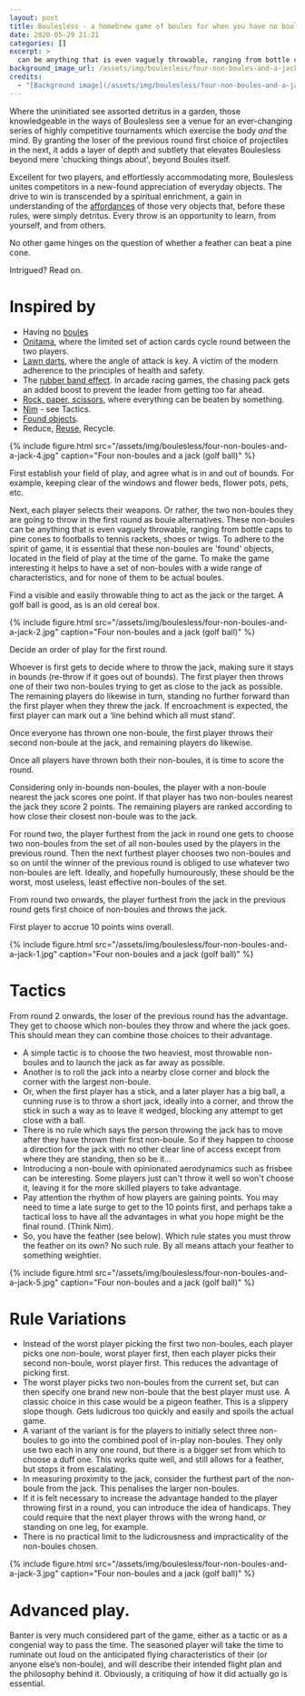 ```yaml
---
layout: post
title: Boulesless - a homebrew game of boules for when you have no boules
date: 2020-05-29 21:21
categories: []
excerpt: >
  can be anything that is even vaguely throwable, ranging from bottle caps to pine cones to footballs to tennis rackets, shoes or twigs.
background_image_url: /assets/img/boulesless/four-non-boules-and-a-jack-5.jpg
credits:
  - "[Background image](/assets/img/boulesless/four-non-boules-and-a-jack-5.jpg) by [me](/about)"
---
```

Where the uninitiated see assorted detritus in a garden, those knowledgeable in the ways of Boulesless see a venue for an ever-changing series of highly competitive tournaments which exercise the body *and* the mind. By granting the loser of the previous round first choice of projectiles in the next, it adds a layer of depth and subtlety that elevates Boulesless beyond mere 'chucking things about', beyond Boules itself.

Excellent for two players, and effortlessly accommodating more, Boulesless unites competitors in a new-found appreciation of everyday objects. The drive to win is transcended by a spiritual enrichment, a gain in understanding of the [affordances](https://en.wikipedia.org/wiki/Affordance) of those very objects that, before these rules, were simply detritus. Every throw is an opportunity to learn, from yourself, and from others.

No other game hinges on the question of whether a feather can beat a pine cone.

Intrigued? Read on.

# Inspired by

* Having no [boules](https://en.wikipedia.org/wiki/Boules)
* [Onitama](https://boardgamegeek.com/boardgame/160477/onitama), where the limited set of action cards cycle round between the two players.
* [Lawn darts](https://en.wikipedia.org/wiki/Lawn_darts), where the angle of attack is key. A victim of the modern adherence to the principles of health and safety.
* The [rubber band effect](https://www.giantbomb.com/rubber-band-ai/3015-35/). In arcade racing games, the chasing pack gets an added boost to prevent the leader from getting too far ahead.
* [Rock, paper, scissors](https://en.wikipedia.org/wiki/Rock_paper_scissors), where everything can be beaten by something.
* [Nim](https://en.wikipedia.org/wiki/Nim) - see Tactics.
* [Found objects](https://en.wikipedia.org/wiki/Found_object).
* Reduce, [Reuse](http://www.recycling-guide.org.uk/rrr.html), Recycle.

{%
    include figure.html
    src="/assets/img/boulesless/four-non-boules-and-a-jack-4.jpg"
    caption="Four non-boules and a jack (golf ball)"
%}

First establish your field of play, and agree what is in and out of bounds. For example, keeping clear of the windows and flower beds, flower pots, pets, etc.

Next, each player selects their weapons. Or rather, the two non-boules they are going to throw in the first round as boule alternatives. These non-boules can be anything that is even vaguely throwable, ranging from bottle caps to pine cones to footballs to tennis rackets, shoes or twigs. To adhere to the spirit of game, it is essential that these non-boules are 'found' objects, located in the field of play at the time of the game. To make the game interesting it helps to have a set of non-boules with a wide range of characteristics, and for none of them to be actual boules.

Find a visible and easily throwable thing to act as the jack or the target. A golf ball is good, as is an old cereal box.

{%
    include figure.html
    src="/assets/img/boulesless/four-non-boules-and-a-jack-2.jpg"
    caption="Four non-boules and a jack (golf ball)"
%}

Decide an order of play for the first round.

Whoever is first gets to decide where to throw the jack, making sure it stays in bounds (re-throw if it goes out of bounds). The first player then throws one of their two non-boules trying to get as close to the jack as possible. The remaining players do likewise in turn, standing no further forward than the first player when they threw the jack. If encroachment is expected, the first player can mark out a ‘line behind which all must stand’.

Once everyone has thrown one non-boule, the first player throws their second non-boule at the jack, and remaining players do likewise.

Once all players have thrown both their non-boules, it is time to score the round.

Considering only in-bounds non-boules, the player with a non-boule nearest the jack scores one point. If that player has two non-boules nearest the jack they score 2 points. The remaining players are ranked according to how close their closest non-boule was to the jack.

For round two, the player furthest from the jack in round one gets to choose two non-boules from the set of all non-boules used by the players in the previous round. Then the next furthest player chooses two non-boules and so on until the winner of the previous round is obliged to use whatever two non-boules are left. Ideally, and hopefully humourously, these should be the worst, most useless, least effective non-boules of the set.

From round two onwards, the player furthest from the jack in the previous round gets first choice of non-boules and throws the jack.

First player to accrue 10 points wins overall.

{%
    include figure.html
    src="/assets/img/boulesless/four-non-boules-and-a-jack-1.jpg"
    caption="Four non-boules and a jack (golf ball)"
%}


# Tactics

From round 2 onwards, the loser of the previous round has the advantage. They get to choose which non-boules they throw and where the jack goes. This should mean they can combine those choices to their advantage.

* A simple tactic is to choose the two heaviest, most throwable non-boules and to launch the jack as far away as possible.
* Another is to roll the jack into a nearby close corner and block the corner with the largest non-boule.
* Or, when the first player has a stick, and a later player has a big ball, a cunning ruse is to throw a short jack, ideally into a corner, and throw the stick in such a way as to leave it wedged, blocking any attempt to get close with a ball.
* There is no rule which says the person throwing the jack has to move after they have thrown their first non-boule. So if they happen to choose a direction for the jack with no other clear line of access except from where they are standing, then so be it…
* Introducing a non-boule with opinionated aerodynamics such as frisbee can be interesting. Some players just can't throw it well so won't choose it, leaving it for the more skilled players to take advantage.
* Pay attention the rhythm of how players are gaining points. You may need to time a late surge to get to the 10 points first, and perhaps take a tactical loss to have all the advantages in what you hope might be the final round. (Think Nim).
* So, you have the feather (see below). Which rule states you must throw the feather on its own? No such rule. By all means attach your feather to something weightier.

{%
    include figure.html
    src="/assets/img/boulesless/four-non-boules-and-a-jack-5.jpg"
    caption="Four non-boules and a jack (golf ball)"
%}

# Rule Variations

* Instead of the worst player picking the first two non-boules, each player picks one non-boule, worst player first, then each player picks their second non-boule, worst player first. This reduces the advantage of picking first.
* The worst player picks two non-boules from the current set, but can then specify one brand new non-boule that the best player must use. A classic choice in this case would be a pigeon feather. This is a slippery slope though. Gets ludicrous too quickly and easily and spoils the actual game.
* A variant of the variant is for the players to initially select three non-boules to go into the combined pool of in-play non-boules. They only use two each in any one round, but there is a bigger set from which to choose a duff one. This works quite well, and still allows for a feather, but stops it from escalating.
* In measuring proximity to the jack, consider the furthest part of the non-boule from the jack. This penalises the larger non-boules.
* If it is felt necessary to increase the advantage handed to the player throwing first in a round, you can introduce the idea of handicaps. They could require that the next player throws with the wrong hand, or standing on one leg, for example.
* There is no practical limit to the ludicrousness and impracticality of the non-boules chosen.

{%
    include figure.html
    src="/assets/img/boulesless/four-non-boules-and-a-jack-3.jpg"
    caption="Four non-boules and a jack (golf ball)"
%}

# Advanced play.

Banter is very much considered part of the game, either as a tactic or as a congenial way to pass the time.
The seasoned player will take the time to ruminate out loud on the anticipated flying characteristics of their (or anyone else’s non-boule), and will describe their intended flight plan and the philosophy behind it. Obviously, a critiquing of how it did actually go is essential.
